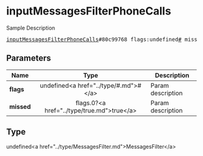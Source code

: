 # inputMessagesFilterPhoneCalls

Sample Description

<pre>
<a href="../constructor/inputMessagesFilterPhoneCalls.md">inputMessagesFilterPhoneCalls</a>#80c99768 flags:undefined<a href="../type/#.md">#</a> missed:flags.0?<a href="../type/true.md">true</a> = undefined<a href="../type/MessagesFilter.md">MessagesFilter</a>;
</pre>

## Parameters

| Name | Type | Description |
|------|:----:|-------------|
| **flags** | undefined&lt;a href=&#34;../type/#.md&#34;&gt;#&lt;/a&gt; | Param description |
| **missed** | flags.0?&lt;a href=&#34;../type/true.md&#34;&gt;true&lt;/a&gt; | Param description |

## Type

undefined&lt;a href=&#34;../type/MessagesFilter.md&#34;&gt;MessagesFilter&lt;/a&gt;
